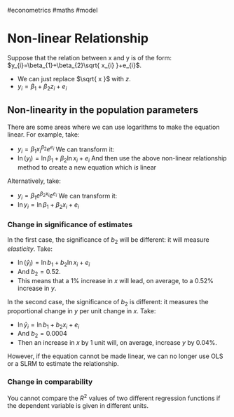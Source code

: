#econometrics #maths #model
# Non-linear Relationship
Suppose that the relation between x and y is of the form: $y_{i}=\beta_{1}+\beta_{2}\sqrt{ x_{i} }+e_{i}$.
- We can just replace $\sqrt{ x }$ with $z$.
- $y_{i}=\beta_{1}+\beta_{2}z_{i}+e_{i}$

## Non-linearity in the population parameters
There are some areas where we can use logarithms to make the equation linear.
For example, take:
- $y_{i}=\beta_{1}x_{i}^{\beta_{2}}e^{e_{i}}$
We can transform it:
- $\ln(y_{i})=\ln \beta_{1}+\beta_{2}\ln x_{i}+e_{i}$
And then use the above non-linear relationship method to create a new equation which *is* linear

Alternatively, take:
- $y_{i}=\beta_{1}e^{\beta_{2}x_{i}}e^{e_{i}}$
We can transform it:
- $\ln y_{i}=\ln \beta_{1}+\beta_{2}x_{i}+e_{i}$
### Change in significance of estimates
In the first case, the significance of $b_{2}$ will be different: it will measure *elasticity*.
Take:
- $\ln(\hat{y}_{i})=\ln b_{1}+b_{2}\ln x_{i}+e_{i}$
- And $b_{2}=0.52$.
- This means that a 1% increase in $x$ will lead, on average, to a 0.52% increase in $y$.

In the second case, the significance of $b_{2}$ is different: it measures the proportional change in $y$ per unit change in $x$.
Take:
- $\ln \hat{y}_{i}=\ln b_{1}+b_{2}x_{i}+e_{i}$
- And $b_{2}=0.0004$
- Then an increase in $x$ by 1 unit will, on average, increase $y$ by 0.04%.

However, if the equation cannot be made linear, we can no longer use OLS or a SLRM to estimate the relationship.
### Change in comparability
You cannot compare the $R^2$ values of two different regression functions if the dependent variable is given in different units.